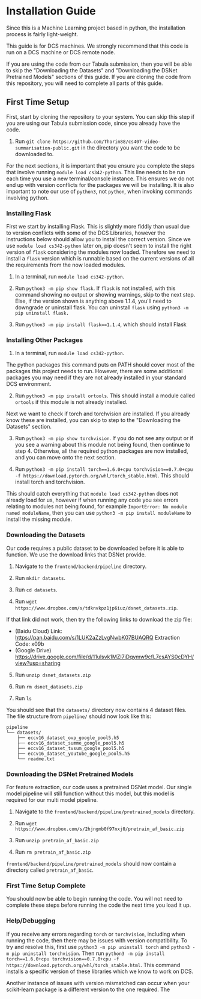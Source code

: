 # Installation Guide

Since this is a Machine Learning project based in python, the installation process is fairly light-weight.

This guide is for DCS machines. We strongly recommend that this code is run on a DCS machine or DCS remote node.

If you are using the code from our Tabula submission, then you will be able to skip the "Downloading the Datasets" and "Downloading the DSNet Pretrained Models" sections of this guide. If you are cloning the code from this repository, you will need to complete all parts of this guide.

## First Time Setup

First, start by cloning the repository to your system. You can skip this step if you are using our Tabula submission code, since you already have the code.

1) Run `git clone https://github.com/Thorin88/cs407-video-summarisation-public.git` in the directory you want the code to be downloaded to.

For the next sections, it is important that you ensure you complete the steps that involve running `module load cs342-python`. This line needs to be run each time you use a new terminal/console instance. This ensures we do not end up with version conflicts for the packages we will be installing. It is also important to note our use of `python3`, not `python`, when invoking commands involving python.

### Installing Flask

First we start by installing Flask. This is slightly more fiddly than usual due to version conflicts with some of the DCS Libraries, however the instructions below should allow you to install the correct version. Since we use `module load cs342-python` later on, pip doesn't seem to install the right version of `flask` considering the modules now loaded. Therefore we need to install a `flask` version which is runnable based on the current versions of all the requirements from the now loaded modules.

1) In a terminal, run `module load cs342-python`.

2) Run `python3 -m pip show flask`. If `flask` is not installed, with this command showing no output or showing warnings, skip to the next step. Else, if the version shown is anything above 1.1.4, you'll need to downgrade or uninstall flask. You can uninstall `flask` using `python3 -m pip uninstall flask.`

3) Run `python3 -m pip install flask==1.1.4`, which should install Flask

### Installing Other Packages

1) In a terminal, run `module load cs342-python`.

The python packages this command puts on PATH should cover most of the packages this project needs to run. However, there are some additional packages you may need if they are not already installed in your standard DCS environment.

2) Run `python3 -m pip install ortools`. This should install a module called `ortools` if this module is not already installed.

Next we want to check if torch and torchvision are installed. If you already know these are installed, you can skip to step to the "Downloading the Datasets" section.

3) Run `python3 -m pip show torchvision`. If you do not see any output or if you see a warning about this module not being found, then continue to step 4. Otherwise, all the required python packages are now installed, and you can move onto the next section.

4) Run `python3 -m pip install torch==1.6.0+cpu torchvision==0.7.0+cpu -f https://download.pytorch.org/whl/torch_stable.html`. This should install torch and torchvision.

This should catch everything that `module load cs342-python` does not already load for us, however if when running any code you see errors relating to modules not being found, for example `ImportError: No module named moduleName`, then you can use `python3 -m pip install moduleName` to install the missing module.

### Downloading the Datasets

Our code requires a public dataset to be downloaded before it is able to function. We use the download links that DSNet provide.

1) Navigate to the `frontend/backend/pipeline` directory.

2) Run `mkdir datasets`.

3) Run `cd datasets`.

4) Run `wget https://www.dropbox.com/s/tdknvkpz1jp6iuz/dsnet_datasets.zip`.

If that link did not work, then try the following links to download the zip file:

+ (Baidu Cloud) Link: https://pan.baidu.com/s/1LUK2aZzLvgNwbK07BUAQRQ Extraction Code: x09b
+ (Google Drive) https://drive.google.com/file/d/11ulsvk1MZI7iDqymw9cfL7csAYS0cDYH/view?usp=sharing

5) Run `unzip dsnet_datasets.zip`

6) Run `rm dsnet_datasets.zip`

7) Run `ls`

You should see that the `datasets/` directory now contains 4 dataset files. The file structure from `pipeline/` should now look like this:

```
pipeline
└── datasets/
    ├── eccv16_dataset_ovp_google_pool5.h5
    ├── eccv16_dataset_summe_google_pool5.h5
    ├── eccv16_dataset_tvsum_google_pool5.h5
    ├── eccv16_dataset_youtube_google_pool5.h5
    └── readme.txt
```

### Downloading the DSNet Pretrained Models

For feature extraction, our code uses a pretrained DSNet model. Our single model pipeline will still function without this model, but this model is required for our multi model pipeline.

1) Navigate to the `frontend/backend/pipeline/pretrained_models` directory.

2) Run `wget https://www.dropbox.com/s/2hjngmb0f97nxj0/pretrain_af_basic.zip`

3) Run `unzip pretrain_af_basic.zip`

4) Run `rm pretrain_af_basic.zip`

`frontend/backend/pipeline/pretrained_models` should now contain a directory called `pretrain_af_basic`.

### First Time Setup Complete

You should now be able to begin running the code. You will not need to complete these steps before running the code the next time you load it up.

### Help/Debugging

If you receive any errors regarding `torch` or `torchvision`, including when running the code, then there may be issues with version compatibility. To try and resolve this, first use `python3 -m pip uninstall torch` and `python3 -m pip uninstall torchvision`. Then run `python3 -m pip install torch==1.6.0+cpu torchvision==0.7.0+cpu -f https://download.pytorch.org/whl/torch_stable.html`. This command installs a specific version of these libraries which we know to work on DCS.

Another instance of issues with version mismatched can occur when your scikit-learn package is a different version to the one required. The
